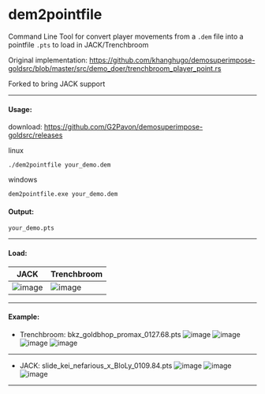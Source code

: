 # dem2pointfile
Command Line Tool for convert player movements from a `.dem` file into a pointfile `.pts` to load in JACK/Trenchbroom

Original implementation: https://github.com/khanghugo/demosuperimpose-goldsrc/blob/master/src/demo_doer/trenchbroom_player_point.rs

Forked to bring JACK support

---
#### Usage:

download: https://github.com/G2Pavon/demosuperimpose-goldsrc/releases

linux
```
./dem2pointfile your_demo.dem
```

windows
```
dem2pointfile.exe your_demo.dem
```

#### Output:

`your_demo.pts`

---
#### Load:

| JACK | Trenchbroom |
|------|-------------|
| ![image](https://github.com/G2Pavon/demosuperimpose-goldsrc/assets/14117486/ed138680-3a27-4d90-be52-418a58d1a40b)| ![image](https://github.com/G2Pavon/demosuperimpose-goldsrc/assets/14117486/e19a6f51-7c1a-4a20-904d-400b9613f191)|

---
#### Example:

- Trenchbroom: bkz_goldbhop_promax_0127.68.pts
![image](https://github.com/G2Pavon/demosuperimpose-goldsrc/assets/14117486/92d2a64a-f2d3-484c-8cd1-ab4b71a3acfd)
![image](https://github.com/G2Pavon/demosuperimpose-goldsrc/assets/14117486/3e26f8ba-eb4e-46c3-9662-69bd7069cf5b)
![image](https://github.com/G2Pavon/demosuperimpose-goldsrc/assets/14117486/987de0a0-8062-4b3a-a260-51b881d4106e)
![image](https://github.com/G2Pavon/demosuperimpose-goldsrc/assets/14117486/fc91036d-a685-4f21-a797-ea21561cfa3d)



---
- JACK: slide_kei_nefarious_x_BloLy_0109.84.pts
![image](https://github.com/G2Pavon/demosuperimpose-goldsrc/assets/14117486/85a9166d-27cd-44d6-9b11-32f66b99a92e)
![image](https://github.com/G2Pavon/demosuperimpose-goldsrc/assets/14117486/b75c7a7d-9c69-408c-806c-dad397363ed2)
![image](https://github.com/G2Pavon/demosuperimpose-goldsrc/assets/14117486/4495a592-e291-44fc-adab-3b343d2810c5)


----

